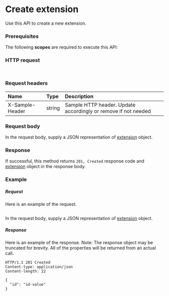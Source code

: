 # Create extension

Use this API to create a new extension.
### Prerequisites
The following **scopes** are required to execute this API: 
### HTTP request
<!-- { "blockType": "ignored" } -->
```http


```
### Request headers
| Name       | Type | Description|
|:---------------|:--------|:----------|
| X-Sample-Header  | string  | Sample HTTP header. Update accordingly or remove if not needed|

### Request body
In the request body, supply a JSON representation of [extension](../resources/extension.md) object.


### Response
If successful, this method returns `201, Created` response code and [extension](../resources/extension.md) object in the response body.

### Example
##### Request
Here is an example of the request.
<!-- {
  "blockType": "request",
  "name": "create_extension_from_message"
}-->
```http

```
In the request body, supply a JSON representation of [extension](../resources/extension.md) object.
##### Response
Here is an example of the response. Note: The response object may be truncated for brevity. All of the properties will be returned from an actual call.
<!-- {
  "blockType": "response",
  "truncated": true,
  "@odata.type": "microsoft.graph.extension"
} -->
```http
HTTP/1.1 201 Created
Content-type: application/json
Content-length: 22

{
  "id": "id-value"
}
```

<!-- uuid: 8fcb5dbc-d5aa-4681-8e31-b001d5168d79
2015-10-25 14:57:30 UTC -->
<!-- {
  "type": "#page.annotation",
  "description": "Create extension",
  "keywords": "",
  "section": "documentation",
  "tocPath": ""
}-->